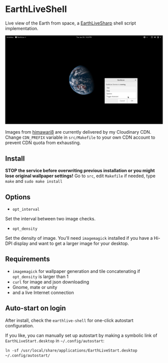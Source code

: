 EarthLiveShell
==============
Live view of the Earth from space, a [EarthLiveSharp](https://github.com/bitdust/EarthLiveSharp) shell script implementation.

![Screenshot](Screenshot.png)

Images from [himawari8](http://himawari8.nict.go.jp) are currently delivered by my Cloudinary CDN. Change `CDN_PREFIX` variable in `src/Makefile` to your own CDN account to prevent CDN quota from exhausting.

Install
-------
__STOP the service before overwriting previous installation or you might lose original wallpaper settings!__ Go to `src`, edit `Makefile` if needed, type `make` and `sudo make install`

Options
-------
* `opt_interval`

Set the interval between two image checks.

* `opt_density`

Set the density of image. You'll need `imagemagick` installed if you have a Hi-DPI display and want to get a larger image for your desktop.

Requirements
------------
* `imagemagick` for wallpaper generation and tile concatenating if `opt_density` is larger than 1
* `curl` for image and json downloading
* Gnome, mate or unity
* and a live Internet connection

Auto-start on login
-------------------
After install, check the `earthlive-shell` for one-click autostart configuration.

If you like, you can manually set up autostart by making a symbolic link of `EarthLiveStart.desktop` in `~/.config/autostart`:
```
ln -sf /usr/local/share/applications/EarthLiveStart.desktop ~/.config/autostart/
```
